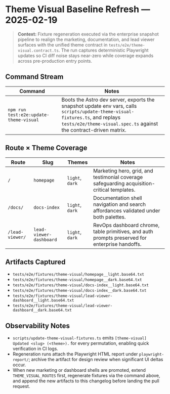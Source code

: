 # Theme Visual Baseline Refresh — 2025-02-19

> **Context:** Fixture regeneration executed via the enterprise snapshot pipeline to realign the marketing, documentation, and lead viewer surfaces with the unified theme contract in `tests/e2e/theme-visual.contract.ts`. The run captures deterministic Playwright updates so CI diff noise stays near-zero while coverage expands across pre-production entry points.

## Command Stream

| Command                                | Notes                                                                                                                                                                                               |
| -------------------------------------- | --------------------------------------------------------------------------------------------------------------------------------------------------------------------------------------------------- |
| `npm run test:e2e:update-theme-visual` | Boots the Astro dev server, exports the snapshot update env vars, calls `scripts/update-theme-visual-fixtures.ts`, and replays `tests/e2e/theme-visual.spec.ts` against the contract-driven matrix. |

## Route × Theme Coverage

| Route           | Slug                    | Themes          | Notes                                                                                          |
| --------------- | ----------------------- | --------------- | ---------------------------------------------------------------------------------------------- |
| `/`             | `homepage`              | `light`, `dark` | Marketing hero, grid, and testimonial coverage safeguarding acquisition-critical templates.    |
| `/docs/`        | `docs-index`            | `light`, `dark` | Documentation shell navigation and search affordances validated under both palettes.           |
| `/lead-viewer/` | `lead-viewer-dashboard` | `light`, `dark` | RevOps dashboard chrome, table primitives, and auth prompts preserved for enterprise handoffs. |

## Artifacts Captured

- `tests/e2e/fixtures/theme-visual/homepage__light.base64.txt`
- `tests/e2e/fixtures/theme-visual/homepage__dark.base64.txt`
- `tests/e2e/fixtures/theme-visual/docs-index__light.base64.txt`
- `tests/e2e/fixtures/theme-visual/docs-index__dark.base64.txt`
- `tests/e2e/fixtures/theme-visual/lead-viewer-dashboard__light.base64.txt`
- `tests/e2e/fixtures/theme-visual/lead-viewer-dashboard__dark.base64.txt`

## Observability Notes

- `scripts/update-theme-visual-fixtures.ts` emits `[theme-visual] Updated <slug> (<theme>).` for every permutation, enabling quick verification in CI logs.
- Regeneration runs attach the Playwright HTML report under `playwright-report/`; archive the artifact for design review when significant UI deltas occur.
- When new marketing or dashboard shells are promoted, extend `THEME_VISUAL_ROUTES` first, regenerate fixtures via the command above, and append the new artifacts to this changelog before landing the pull request.
